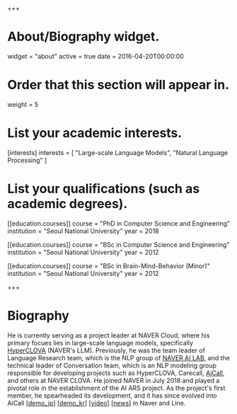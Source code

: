 +++
# About/Biography widget.
widget = "about"
active = true
date = 2016-04-20T00:00:00

# Order that this section will appear in.
weight = 5

# List your academic interests.
[interests]
  interests = [
    "Large-scale Language Models",
    "Natural Language Processing"
  ]

# List your qualifications (such as academic degrees).
[[education.courses]]
  course = "PhD in Computer Science and Engineering"
  institution = "Seoul National University"
  year = 2018

[[education.courses]]
  course = "BSc in Computer Science and Engineering"
  institution = "Seoul National University"
  year = 2012
  
[[education.courses]]
  course = "BSc in Brain-Mind-Behavior (Minor)"
  institution = "Seoul National University"
  year = 2012

+++

# Biography

He is currently serving as a project leader at NAVER Cloud, where his primary focues lies in large-scale language models, specifically [HyperCLOVA](https://clova.ai/hyperclova) (NAVER's LLM). Previously, he was the team leader of Language Research team, which is the NLP group of [NAVER AI LAB](https://naver-career.gitbook.io/en/publications/all), and the technical leader of Conversation team, which is an NLP modeling group responsible for developing projects such as HyperCLOVA, Carecall, [AiCall](https://clova.ai/aicontactcenter), and others at NAVER CLOVA. He joined NAVER in July 2018 and played a pivotal role in the establishment of the AI ARS project. As the project's first member, he spearheaded its development, and it has since evolved into AiCall [[demo_jp](https://www.facebook.com/watch/?v=869775540087683)] [[demo_kr](https://www.youtube.com/watch?v=j0NaNx8RjNo&t=5s)] [[video](https://www.youtube.com/watch?v=SwZLp5Y-Z4g)]  [[news](https://www.theverge.com/2019/6/27/18760928/line-conference-2019-score-sticker-vision-mini-app-tokyo)] in Naver and Line.


